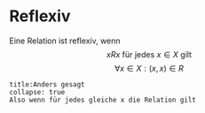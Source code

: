 # Reflexiv
Eine Relation ist reflexiv, wenn 
$$xRx\text{ für jedes }x\in X\text{ gilt}$$
$$\forall x\in X: (x,x)\in R$$
```ad-note
title:Anders gesagt
collapse: true
Also wenn für jedes gleiche x die Relation gilt
```